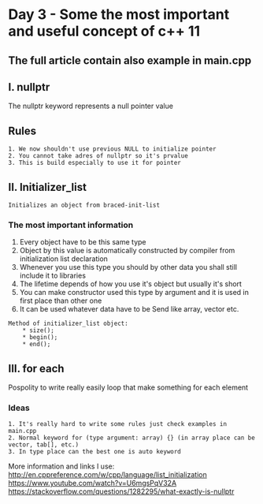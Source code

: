 # Day 3 - Some the most important and useful concept of c++ 11

## The full article contain also example in main.cpp

## I. nullptr
   The nullptr keyword represents a null pointer value

## Rules
	1. We now shouldn't use previous NULL to initialize pointer
	2. You cannot take adres of nullptr so it's prvalue
	3. This is build especially to use it for pointer

## II. Initializer_list
    Initializes an object from braced-init-list

### The most important information
   1. Every object have to be this same type
   2. Object by this value is automatically constructed by compiler from initialization list declaration
   3. Whenever you use this type you should by other data you shall still include it to libraries
   4. The lifetime depends of how you use it's object but usually it's short
   5. You can make constructor used this type by argument and it is used in first place than other one
   6. It can be used whatever data have to be Send like array, vector etc.

	Method of initializer_list object:
		* size(); 
		* begin();
		* end();



## III. for each
   Pospolity to write really easily loop that make something for each element
### Ideas
	1. It's really hard to write some rules just check examples in main.cpp
	2. Normal keyword for (type argument: array) {} (in array place can be vector, tab[], etc.)
	3. In type place can the best one is auto keyword



More information and links I use:
http://en.cppreference.com/w/cpp/language/list_initialization
https://www.youtube.com/watch?v=U6mgsPqV32A
https://stackoverflow.com/questions/1282295/what-exactly-is-nullptr